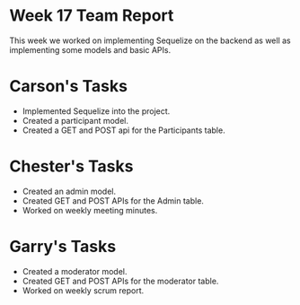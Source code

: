 # Week 17 Team Report

This week we worked on implementing Sequelize on the backend as well as implementing some models and basic APIs.

# Carson's Tasks

- Implemented Sequelize into the project.
- Created a participant model.
- Created a GET and POST api for the Participants table.

# Chester's Tasks

- Created an admin model.
- Created GET and POST APIs for the Admin table.
- Worked on weekly meeting minutes.

# Garry's Tasks

- Created a moderator model.
- Created GET and POST APIs for the moderator table.
- Worked on weekly scrum report.
